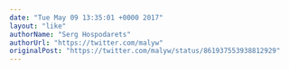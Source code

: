 ```yaml
---
date: "Tue May 09 13:35:01 +0000 2017"
layout: "like"
authorName: "Serg Hospodarets"
authorUrl: "https://twitter.com/malyw"
originalPost: "https://twitter.com/malyw/status/861937553938812929"
---
```

